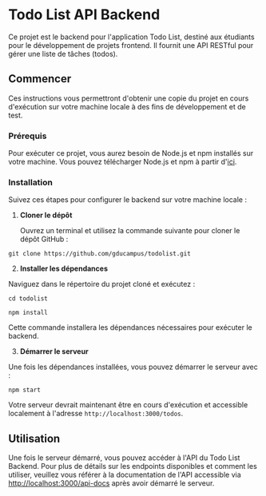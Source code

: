 # Todo List API Backend

Ce projet est le backend pour l'application Todo List, destiné aux étudiants pour le développement de projets frontend. Il fournit une API RESTful pour gérer une liste de tâches (todos).

## Commencer

Ces instructions vous permettront d'obtenir une copie du projet en cours d'exécution sur votre machine locale à des fins de développement et de test.

### Prérequis

Pour exécuter ce projet, vous aurez besoin de Node.js et npm installés sur votre machine. Vous pouvez télécharger Node.js et npm à partir d'[ici](https://nodejs.org/en/download).

### Installation

Suivez ces étapes pour configurer le backend sur votre machine locale :

1. **Cloner le dépôt**

   Ouvrez un terminal et utilisez la commande suivante pour cloner le dépôt GitHub :

```git clone https://github.com/gducampus/todolist.git```

2. **Installer les dépendances**

Naviguez dans le répertoire du projet cloné et exécutez :

```cd todolist```

```npm install```

Cette commande installera les dépendances nécessaires pour exécuter le backend.

3. **Démarrer le serveur**

Une fois les dépendances installées, vous pouvez démarrer le serveur avec :

```npm start```

Votre serveur devrait maintenant être en cours d'exécution et accessible localement à l'adresse `http://localhost:3000/todos`.

## Utilisation

Une fois le serveur démarré, vous pouvez accéder à l'API du Todo List Backend. Pour plus de détails sur les endpoints disponibles et comment les utiliser, veuillez vous référer à la documentation de l'API accessible via [http://localhost:3000/api-docs](http://localhost:3000/api-docs) après avoir démarré le serveur.



